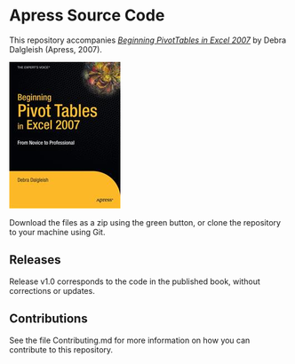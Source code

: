 # Apress Source Code

This repository accompanies [*Beginning PivotTables in Excel 2007*](http://www.apress.com/9781590598900) by Debra Dalgleish (Apress, 2007).

![Cover image](9781590598900.jpg)

Download the files as a zip using the green button, or clone the repository to your machine using Git.

## Releases

Release v1.0 corresponds to the code in the published book, without corrections or updates.

## Contributions

See the file Contributing.md for more information on how you can contribute to this repository.
